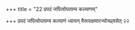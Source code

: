 +++
title = "22 प्रपदं जपित्वोपताम्य कल्याणम्"

+++
प्रपदं जपित्वोपताम्य कल्याणं ध्यायन् वैरूपाक्षमारभ्योच्छ्वसेत् २२